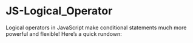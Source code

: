 # JS-Logical_Operator
Logical operators in JavaScript make conditional statements much more powerful and flexible! Here’s a quick rundown:
